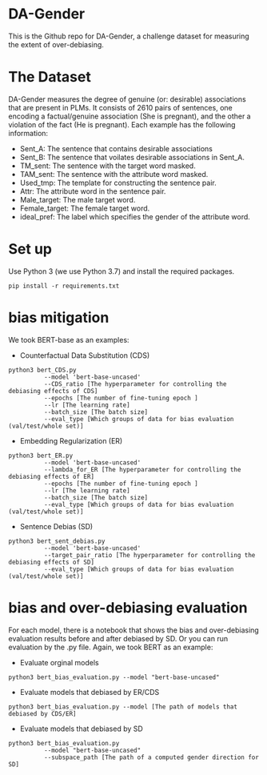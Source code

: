 # DA-Gender
This is the Github repo for DA-Gender, a challenge dataset for measuring the extent of over-debiasing.
# The Dataset
DA-Gender measures the degree of genuine (or: desirable) associations that are present in PLMs. It consists of 2610 pairs of sentences, one encoding a factual/genuine association (She is pregnant), and the other a violation of the fact (He is pregnant). Each example has the following information:
- Sent_A: The sentence that contains desirable associations
- Sent_B: The sentence that voilates desirable associations in Sent_A.
- TM_sent: The sentence with the target word masked.
- TAM_sent: The sentence with the attribute word masked.
- Used_tmp: The template for constructing the sentence pair.
- Attr: The attribute word in the sentence pair.
- Male_target: The male target word.
- Female_target: The female target word.
- ideal_pref: The label which specifies the gender of the attribute word.

# Set up
Use Python 3 (we use Python 3.7) and install the required packages.
```
pip install -r requirements.txt
```
# bias mitigation
We took BERT-base as an examples:
- Counterfactual Data Substitution (CDS)
```
python3 bert_CDS.py 
          --model 'bert-base-uncased' 
          --CDS_ratio [The hyperparameter for controlling the debiasing effects of CDS] 
          --epochs [The number of fine-tuning epoch ]
          --lr [The learning rate] 
          --batch_size [The batch size]
          --eval_type [Which groups of data for bias evaluation (val/test/whole set)]
```
- Embedding Regularization (ER)
```
python3 bert_ER.py 
          --model 'bert-base-uncased' 
          --lambda_for_ER [The hyperparameter for controlling the debiasing effects of ER] 
          --epochs [The number of fine-tuning epoch ]
          --lr [The learning rate] 
          --batch_size [The batch size]
          --eval_type [Which groups of data for bias evaluation (val/test/whole set)] 
```
- Sentence Debias (SD)
```
python3 bert_sent_debias.py 
          --model 'bert-base-uncased' 
          --target_pair_ratio [The hyperparameter for controlling the debiasing effects of SD] 
          --eval_type [Which groups of data for bias evaluation (val/test/whole set)] 
```

# bias and over-debiasing evaluation
For each model, there is a notebook that shows the bias and over-debiasing evaluation results before and after debiased by SD.
Or you can run evaluation by the .py file.
Again, we took BERT as an example:

- Evaluate orginal models
```
python3 bert_bias_evaluation.py --model "bert-base-uncased"
```
- Evaluate models that debiased by ER/CDS
```
python3 bert_bias_evaluation.py --model [The path of models that debiased by CDS/ER]
```
- Evaluate models that debiased by SD
```
python3 bert_bias_evaluation.py 
          --model "bert-base-uncased" 
          --subspace_path [The path of a computed gender direction for SD]
```
